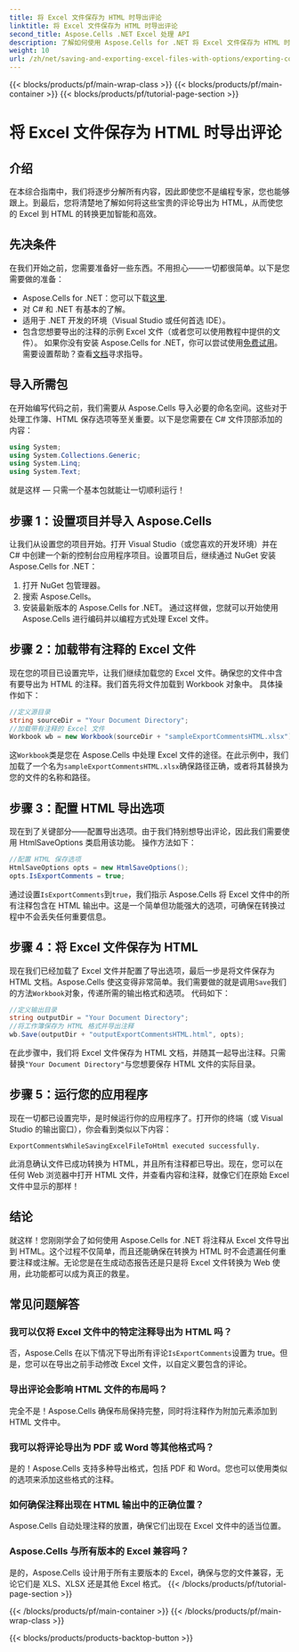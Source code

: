 ```yaml
---
title: 将 Excel 文件保存为 HTML 时导出评论
linktitle: 将 Excel 文件保存为 HTML 时导出评论
second_title: Aspose.Cells .NET Excel 处理 API
description: 了解如何使用 Aspose.Cells for .NET 将 Excel 文件保存为 HTML 时轻松导出注释。按照此分步指南保存注释。
weight: 10
url: /zh/net/saving-and-exporting-excel-files-with-options/exporting-comments/
---
```


{{< blocks/products/pf/main-wrap-class >}}
{{< blocks/products/pf/main-container >}}
{{< blocks/products/pf/tutorial-page-section >}}

# 将 Excel 文件保存为 HTML 时导出评论

## 介绍
在本综合指南中，我们将逐步分解所有内容，因此即使您不是编程专家，您也能够跟上。到最后，您将清楚地了解如何将这些宝贵的评论导出为 HTML，从而使您的 Excel 到 HTML 的转换更加智能和高效。
## 先决条件
在我们开始之前，您需要准备好一些东西。不用担心——一切都很简单。以下是您需要做的准备：
-  Aspose.Cells for .NET：您可以下载[这里](https://releases.aspose.com/cells/net/).
- 对 C# 和 .NET 有基本的了解。
- 适用于 .NET 开发的环境（Visual Studio 或任何首选 IDE）。
- 包含您想要导出的注释的示例 Excel 文件（或者您可以使用教程中提供的文件）。
如果你没有安装 Aspose.Cells for .NET，你可以尝试使用[免费试用](https://releases.aspose.com/)。需要设置帮助？查看[文档](https://reference.aspose.com/cells/net/)寻求指导。
## 导入所需包
在开始编写代码之前，我们需要从 Aspose.Cells 导入必要的命名空间。这些对于处理工作簿、HTML 保存选项等至关重要。以下是您需要在 C# 文件顶部添加的内容：
```csharp
using System;
using System.Collections.Generic;
using System.Linq;
using System.Text;
```
就是这样 — 只需一个基本包就能让一切顺利运行！
## 步骤 1：设置项目并导入 Aspose.Cells
让我们从设置您的项目开始。打开 Visual Studio（或您喜欢的开发环境）并在 C# 中创建一个新的控制台应用程序项目。设置项目后，继续通过 NuGet 安装 Aspose.Cells for .NET：
1. 打开 NuGet 包管理器。
2. 搜索 Aspose.Cells。
3. 安装最新版本的 Aspose.Cells for .NET。
通过这样做，您就可以开始使用 Aspose.Cells 进行编码并以编程方式处理 Excel 文件。
## 步骤 2：加载带有注释的 Excel 文件
现在您的项目已设置完毕，让我们继续加载您的 Excel 文件。确保您的文件中含有要导出为 HTML 的注释。我们首先将文件加载到 Workbook 对象中。
具体操作如下：
```csharp
//定义源目录
string sourceDir = "Your Document Directory";
//加载带有注释的 Excel 文件
Workbook wb = new Workbook(sourceDir + "sampleExportCommentsHTML.xlsx");
```
这`Workbook`类是您在 Aspose.Cells 中处理 Excel 文件的途径。在此示例中，我们加载了一个名为`sampleExportCommentsHTML.xlsx`确保路径正确，或者将其替换为您的文件的名称和路径。
## 步骤 3：配置 HTML 导出选项
现在到了关键部分——配置导出选项。由于我们特别想导出评论，因此我们需要使用 HtmlSaveOptions 类启用该功能。
操作方法如下：
```csharp
//配置 HTML 保存选项
HtmlSaveOptions opts = new HtmlSaveOptions();
opts.IsExportComments = true;
```
通过设置`IsExportComments`到`true`，我们指示 Aspose.Cells 将 Excel 文件中的所有注释包含在 HTML 输出中。这是一个简单但功能强大的选项，可确保在转换过程中不会丢失任何重要信息。
## 步骤 4：将 Excel 文件保存为 HTML
现在我们已经加载了 Excel 文件并配置了导出选项，最后一步是将文件保存为 HTML 文档。Aspose.Cells 使这变得非常简单。我们需要做的就是调用`Save`我们的方法`Workbook`对象，传递所需的输出格式和选项。
代码如下：
```csharp
//定义输出目录
string outputDir = "Your Document Directory";
//将工作簿保存为 HTML 格式并导出注释
wb.Save(outputDir + "outputExportCommentsHTML.html", opts);
```
在此步骤中，我们将 Excel 文件保存为 HTML 文档，并随其一起导出注释。只需替换`"Your Document Directory"`与您想要保存 HTML 文件的实际目录。
## 步骤 5：运行您的应用程序
现在一切都已设置完毕，是时候运行你的应用程序了。打开你的终端（或 Visual Studio 的输出窗口），你会看到类似以下内容：
```plaintext
ExportCommentsWhileSavingExcelFileToHtml executed successfully.
```
此消息确认文件已成功转换为 HTML，并且所有注释都已导出。现在，您可以在任何 Web 浏览器中打开 HTML 文件，并查看内容和注释，就像它们在原始 Excel 文件中显示的那样！
## 结论
就这样！您刚刚学会了如何使用 Aspose.Cells for .NET 将注释从 Excel 文件导出到 HTML。这个过程不仅简单，而且还能确保在转换为 HTML 时不会遗漏任何重要注释或注解。无论您是在生成动态报告还是只是将 Excel 文件转换为 Web 使用，此功能都可以成为真正的救星。
## 常见问题解答
### 我可以仅将 Excel 文件中的特定注释导出为 HTML 吗？  
否，Aspose.Cells 在以下情况下导出所有评论`IsExportComments`设置为 true。但是，您可以在导出之前手动修改 Excel 文件，以自定义要包含的评论。
### 导出评论会影响 HTML 文件的布局吗？  
完全不是！Aspose.Cells 确保布局保持完整，同时将注释作为附加元素添加到 HTML 文件中。
### 我可以将评论导出为 PDF 或 Word 等其他格式吗？  
是的！Aspose.Cells 支持多种导出格式，包括 PDF 和 Word。您也可以使用类似的选项来添加这些格式的注释。
### 如何确保注释出现在 HTML 输出中的正确位置？  
Aspose.Cells 自动处理注释的放置，确保它们出现在 Excel 文件中的适当位置。
### Aspose.Cells 与所有版本的 Excel 兼容吗？  
是的，Aspose.Cells 设计用于所有主要版本的 Excel，确保与您的文件兼容，无论它们是 XLS、XLSX 还是其他 Excel 格式。
{{< /blocks/products/pf/tutorial-page-section >}}

{{< /blocks/products/pf/main-container >}}
{{< /blocks/products/pf/main-wrap-class >}}

{{< blocks/products/products-backtop-button >}}
